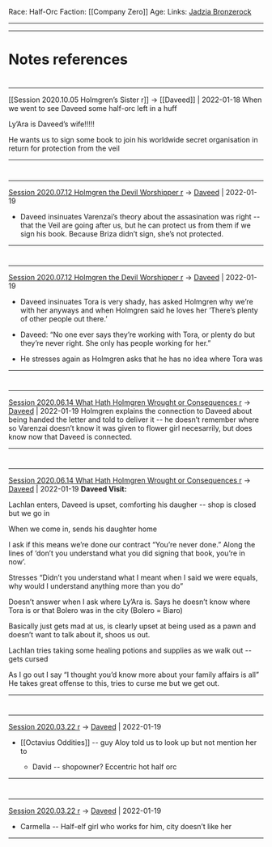 Race: Half-Orc
Faction: [[Company Zero]]
Age:
Links: [Jadzia Bronzerock](Jadzia%20Bronzerock.md)


---
---
# Notes references

#
---

[[Session 2020.10.05 Holmgren’s Sister r]] -> [[Daveed]] | 2022-01-18
When we went to see Daveed some half-orc left in a huff

Ly’Ara is Daveed’s wife!!!!!

He wants us to sign some book to join his worldwide secret organisation in return for protection from the veil

---


#
---

[Session 2020.07.12 Holmgren the Devil Worshipper r](../sessions/notes_matteo_brianedit/Session%202020.07.12%20Holmgren%20the%20Devil%20Worshipper%20r.md) -> [Daveed](TheWik-main/people/Daveed.md) | 2022-01-19
-   Daveed insinuates Varenzai’s theory about the assasination was right -- that the Veil are going after us, but he can protect us from them if we sign his book. Because Briza didn’t sign, she’s not protected.

---


#
---

[Session 2020.07.12 Holmgren the Devil Worshipper r](../sessions/notes_matteo_brianedit/Session%202020.07.12%20Holmgren%20the%20Devil%20Worshipper%20r.md) -> [Daveed](TheWik-main/people/Daveed.md) | 2022-01-19
-   Daveed insinuates Tora is very shady, has asked Holmgren why we’re with her anyways and when Holmgren said he loves her ‘There’s plenty of other people out there.’
    
-   Daveed: “No one ever says they’re working with Tora, or plenty do but they’re never right. She only has people working for her.”
    
-   He stresses again as Holmgren asks that he has no idea where Tora was

---


#
---

[Session 2020.06.14 What Hath Holmgren Wrought or Consequences r](../sessions/notes_matteo_brianedit/Session%202020.06.14%20What%20Hath%20Holmgren%20Wrought%20or%20Consequences%20r.md) -> [Daveed](TheWik-main/people/Daveed.md) | 2022-01-19
Holmgren explains the connection to Daveed about being handed the letter and told to deliver it -- he doesn’t remember where so Varenzai doesn’t know it was given to flower girl necesarrily, but does know now that Daveed is connected.

---


#
---

[Session 2020.06.14 What Hath Holmgren Wrought or Consequences r](../sessions/notes_matteo_brianedit/Session%202020.06.14%20What%20Hath%20Holmgren%20Wrought%20or%20Consequences%20r.md) -> [Daveed](TheWik-main/people/Daveed.md) | 2022-01-19
**Daveed Visit:**

Lachlan enters, Daveed is upset, comforting his daugher -- shop is closed but we go in

When we come in, sends his daughter home

I ask if this means we’re done our contract “You’re never done.” Along the lines of ‘don’t you understand what you did signing that book, you’re in now’.

Stresses “Didn’t you understand what I meant when I said we were equals, why would I understand anything more than you do”

Doesn’t answer when I ask where Ly’Ara is. Says he doesn’t know where Tora is or that Bolero was in the city (Bolero = Biaro)

Basically just gets mad at us, is clearly upset at being used as a pawn and doesn’t want to talk about it, shoos us out.

Lachlan tries taking some healing potions and supplies as we walk out -- gets cursed

As I go out I say “I thought you’d know more about your family affairs is all” He takes great offense to this, tries to curse me but we get out.

---


#
---

[Session 2020.03.22 r](../sessions/notes_matteo_brianedit/Session%202020.03.22%20r.md) -> [Daveed](TheWik-main/people/Daveed.md) | 2022-01-19
-   [[Octavius Oddities]] -- guy Aloy told us to look up but not mention her to
    
    -   David -- shopowner? Eccentric hot half orc

---


#
---

[Session 2020.03.22 r](../sessions/notes_matteo_brianedit/Session%202020.03.22%20r.md) -> [Daveed](TheWik-main/people/Daveed.md) | 2022-01-19
-   Carmella -- Half-elf girl who works for him, city doesn’t like her

---
